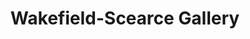 ---
title: "Wakefield-Scearce Gallery"
url: /shelbyville/wakefield-scearce-gallery/
shop: furniture
---